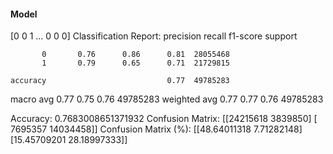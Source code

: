 #### Model
[0 0 1 ... 0 0 0]
Classification Report:
              precision    recall  f1-score   support

           0       0.76      0.86      0.81  28055468
           1       0.79      0.65      0.71  21729815

    accuracy                           0.77  49785283
   macro avg       0.77      0.75      0.76  49785283
weighted avg       0.77      0.77      0.76  49785283

Accuracy: 0.7683008651371932
Confusion Matrix:
[[24215618  3839850]
 [ 7695357 14034458]]
Confusion Matrix (%):
[[48.64011318  7.71282148]
 [15.45709201 28.18997333]]
